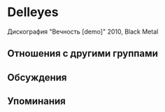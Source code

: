 # Delleyes

Дискография
"Вечность [demo]" 2010, Black Metal

## Отношения с другими группами


## Обсуждения


## Упоминания

